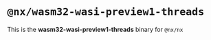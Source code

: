 # `@nx/wasm32-wasi-preview1-threads`

This is the **wasm32-wasi-preview1-threads** binary for `@nx/nx`
